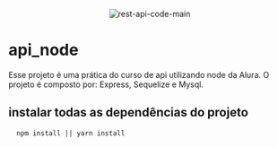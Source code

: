 <div align="center"> 
  
![rest-api-code-main](https://github.com/anderson-oliveira-git/api_node/assets/6682086/9f85294f-7409-4a62-a235-54ac1a8c21fc)

</div>

# api_node
Esse projeto é uma prática do curso de api utilizando node da Alura. O projeto é composto por: Express, Sequelize e Mysql.

## instalar todas as dependências do projeto
```
  npm install || yarn install
```
